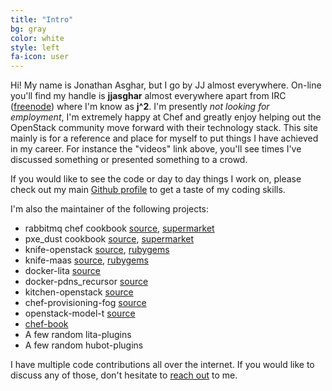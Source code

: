 ```yaml
---
title: "Intro"
bg: gray
color: white
style: left
fa-icon: user
---
```


Hi! My name is Jonathan Asghar, but I go by JJ almost everywhere. On-line you'll find my handle is **jjasghar** almost everywhere apart from IRC ([freenode](http://freenode.net)) where I'm know as **j^2**. I'm presently *not looking for employment*, I'm extremely happy at Chef and greatly enjoy helping out the OpenStack community move forward with their technology stack. This site mainly is for a reference and place for myself to put things I have achieved in my career. For instance the "videos" link above, you'll see times I've discussed something or presented something to a crowd.

If you would like to see the code or day to day things I work on, please check out my main [Github profile](https://github.com/jjasghar) to get a taste of my coding skills.

I'm also the maintainer of the following projects:

- rabbitmq chef cookbook [source](https://github.com/jjasghar/rabbitmq), [supermarket](https://supermarket.chef.io/cookbooks/rabbitmq)
- pxe_dust cookbook [source](https://github.com/jjasghar/pxe_dust-cookbook), [supermarket](https://supermarket.chef.io/cookbooks/pxe_dust)
- knife-openstack [source](https://github.com/chef/knife-openstack), [rubygems](https://rubygems.org/gems/knife-openstack)
- knife-maas [source](https://github.com/chef-partners/knife-maas), [rubygems](https://rubygems.org/gems/knife-maas)
- docker-lita [source](https://github.com/jjasghar/docker-lita)
- docker-pdns_recursor [source](https://github.com/jjasghar/docker-pdns_recursor)
- kitchen-openstack [source](https://github.com/test-kitchen/kitchen-openstack)
- chef-provisioning-fog [source](https://github.com/chef/chef-provisioning-fog)
- openstack-model-t [source](https://github.com/chef-partners/openstack-model-t)
- [chef-book](https://github.com/jjasghar/chef-book)
- A few random lita-plugins
- A few random hubot-plugins

I have multiple code contributions all over the internet. If you would like to discuss any of those, don't hesitate to [reach out](mailto:jjasghar@gmail.com) to me.
